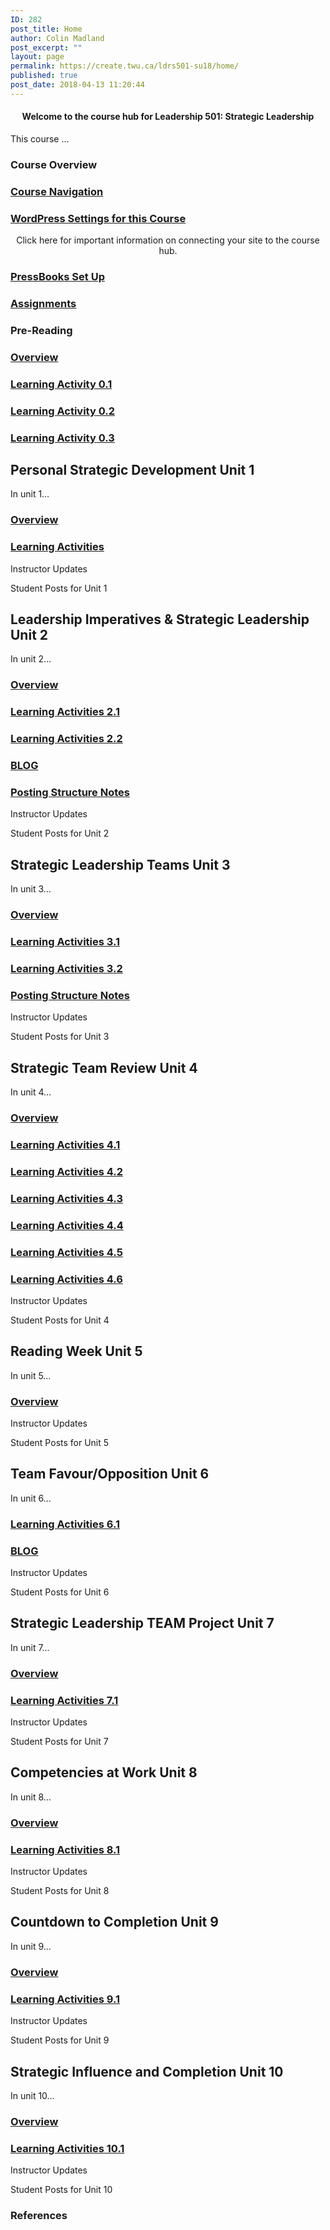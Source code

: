 ```yaml
---
ID: 282
post_title: Home
author: Colin Madland
post_excerpt: ""
layout: page
permalink: https://create.twu.ca/ldrs501-su18/home/
published: true
post_date: 2018-04-13 11:20:44
---
```

<!--themify_builder_static-->
<h4 style="text-align: center">Welcome to the course hub for Leadership 501: Strategic Leadership</h4>
This course &#8230;
<h3>Course Overview</h3>
<a href="https://create.twu.ca/orientation/digital-skills/navigating-a-connected-course/">

</a>
<h3><a href="https://create.twu.ca/orientation/digital-skills/navigating-a-connected-course/">Course Navigation</a></h3>
<a href="https://create.twu.ca/ldrs501-su18/wordpress-settings/">

</a>
<h3><a href="https://create.twu.ca/ldrs501-su18/wordpress-settings/">WordPress Settings for this Course</a></h3>
<p style="text-align: center">Click here for important information on connecting your site to the course hub.</p>
 <a href="https://create.twu.ca/ldrs501-su18/pressbooks-setup/">

</a>
<h3><a href="https://create.twu.ca/ldrs501-su18/pressbooks-setup/">PressBooks Set Up</a></h3>
<a href="https://create.twu.ca/ldrs501-su18/course-assignments/">

</a>
<h3><a href="https://create.twu.ca/ldrs501-su18/course-assignments/">Assignments</a></h3>
<h3>Pre-Reading</h3>
<a href="https://create.twu.ca/ldrs501-su18/week-0/">

</a>
<h3><a href="https://create.twu.ca/ldrs501-su18/week-0/">Overview</a></h3>
<a href="https://create.twu.ca/ldrs501-su18/activity-0-1/">

</a>
<h3><a href="https://create.twu.ca/ldrs501-su18/activity-0-1/">Learning Activity 0.1</a></h3>
<a href="https://create.twu.ca/ldrs501-su18/activity-0-2">

</a>
<h3><a href="https://create.twu.ca/ldrs501-su18/activity-0-2">Learning Activity 0.2</a></h3>
<a href="https://create.twu.ca/ldrs501-su18/activity-0-2">

</a>
<h3><a href="https://create.twu.ca/ldrs501-su18/activity-0-2">Learning Activity 0.3</a></h3>
<h2>Personal Strategic Development
Unit 1</h2>
In unit 1&#8230;

<a href="https://create.twu.ca/ldrs501-su18/unit-1/">

</a>
<h3><a href="https://create.twu.ca/ldrs501-su18/unit-1/">Overview</a></h3>
<a href="https://create.twu.ca/ldrs501-su18/unit-1-learning-activities/">

</a>
<h3><a href="https://create.twu.ca/ldrs501-su18/unit-1-learning-activities/">Learning Activities</a></h3>
Instructor Updates

Student Posts for Unit 1
<h2>Leadership Imperatives &amp; Strategic Leadership
Unit 2</h2>
In unit 2&#8230;

<a href="https://create.twu.ca/ldrs501-su18/unit-2/">

</a>
<h3><a href="https://create.twu.ca/ldrs501-su18/unit-2/">Overview</a></h3>
<a href="https://create.twu.ca/ldrs501-su18/unit-2-learning-activity-learning-notes/">

</a>
<h3><a href="https://create.twu.ca/ldrs501-su18/unit-2-learning-activity-learning-notes/">Learning Activities 2.1</a></h3>
<a href="https://create.twu.ca/ldrs501-su18/unit-2-learning-activities/">

</a>
<h3><a href="https://create.twu.ca/ldrs501-su18/unit-2-learning-activities/">Learning Activities 2.2</a></h3>
<a href="https://create.twu.ca/ldrs501-su18/week-2-blog-1-leadership-imperatives-strategic-leadership/">

</a>
<h3><a href="https://create.twu.ca/ldrs501-su18/week-2-blog-1-leadership-imperatives-strategic-leadership/">BLOG</a></h3>
<a href="https://create.twu.ca/ldrs501-su18/unit-2-notes/">

</a>
<h3><a href="https://create.twu.ca/ldrs501-su18/unit-2-notes/">Posting Structure Notes</a></h3>
Instructor Updates

Student Posts for Unit 2
<h2>Strategic Leadership Teams
Unit 3</h2>
In unit 3&#8230;

<a href="https://create.twu.ca/ldrs501-su18/unit-3/">

</a>
<h3><a href="https://create.twu.ca/ldrs501-su18/unit-3/">Overview</a></h3>
<a href="https://create.twu.ca/ldrs501-su18/unit-3-learning-activities/">

</a>
<h3><a href="https://create.twu.ca/ldrs501-su18/unit-3-learning-activities/">Learning Activities 3.1</a></h3>
<a href="https://create.twu.ca/ldrs501-su18/unit-3-learningnotes/">

</a>
<h3><a href="https://create.twu.ca/ldrs501-su18/unit-3-learningnotes/">Learning Activities 3.2</a></h3>
<a href="https://create.twu.ca/ldrs501-su18/unit-3-notes/">

</a>
<h3><a href="https://create.twu.ca/ldrs501-su18/unit-3-notes/">Posting Structure Notes</a></h3>
Instructor Updates

Student Posts for Unit 3
<h2>Strategic Team Review
Unit 4</h2>
In unit 4&#8230;

<a href="https://create.twu.ca/ldrs501-su18/unit-4/">

</a>
<h3><a href="https://create.twu.ca/ldrs501-su18/unit-4/">Overview</a></h3>
<a href="https://create.twu.ca/ldrs501-su18/week-4-learning-activity-4-1-instruction-and-questions/">

</a>
<h3><a href="https://create.twu.ca/ldrs501-su18/week-4-learning-activity-4-1-instruction-and-questions/">Learning Activities 4.1</a></h3>
<a href="https://create.twu.ca/ldrs501-su18/week-4-learning-activity-4-2-instruction-and-questions/">

</a>
<h3><a href="https://create.twu.ca/ldrs501-su18/week-4-learning-activity-4-2-instruction-and-questions/">Learning Activities 4.2</a></h3>
<a href="https://create.twu.ca/ldrs501-su18/week-4-learning-activity-4-3-instruction-and-questions/">

</a>
<h3><a href="https://create.twu.ca/ldrs501-su18/week-4-learning-activity-4-3-instruction-and-questions/">Learning Activities 4.3</a></h3>
<a href="https://create.twu.ca/ldrs501-su18/week-4-learning-activity-4-4-instruction-and-questions/">

</a>
<h3><a href="https://create.twu.ca/ldrs501-su18/week-4-learning-activity-4-4-instruction-and-questions/">Learning Activities 4.4</a></h3>
<a href="https://create.twu.ca/ldrs501-su18/week-4-learning-activity-4-5-instruction-and-questions/">

</a>
<h3><a href="https://create.twu.ca/ldrs501-su18/week-4-learning-activity-4-5-instruction-and-questions/">Learning Activities 4.5</a></h3>
<a href="https://create.twu.ca/ldrs501-su18/week-4-learning-activity-4-6-pressbooks-instruction/">

</a>
<h3><a href="https://create.twu.ca/ldrs501-su18/week-4-learning-activity-4-6-pressbooks-instruction/">Learning Activities 4.6</a></h3>
Instructor Updates

Student Posts for Unit 4
<h2>Reading Week
Unit 5</h2>
In unit 5&#8230;

<a href="https://create.twu.ca/ldrs501-su18/unit-5/">

</a>
<h3><a href="https://create.twu.ca/ldrs501-su18/unit-5/">Overview</a></h3>
Instructor Updates

Student Posts for Unit 5
<h2>Team Favour/Opposition
Unit 6</h2>
In unit 6&#8230;

<a href="https://create.twu.ca/ldrs501-su18/unit-6-learning-activities/">

</a>
<h3><a href="https://create.twu.ca/ldrs501-su18/unit-6-learning-activities/">Learning Activities 6.1</a></h3>
<a href="https://create.twu.ca/ldrs501-su18/unit-6/">

</a>
<h3><a href="https://create.twu.ca/ldrs501-su18/unit-6/">BLOG</a></h3>
Instructor Updates

Student Posts for Unit 6
<h2>Strategic Leadership TEAM Project
Unit 7</h2>
In unit 7&#8230;

<a href="https://create.twu.ca/ldrs501-su18/unit-7/">

</a>
<h3><a href="https://create.twu.ca/ldrs501-su18/unit-7/">Overview</a></h3>
<a href="https://create.twu.ca/ldrs501-su18/unit-7-learning-activities/">

</a>
<h3><a href="https://create.twu.ca/ldrs501-su18/unit-7-learning-activities/">Learning Activities 7.1</a></h3>
Instructor Updates

Student Posts for Unit 7
<h2>Competencies at Work
Unit 8</h2>
In unit 8&#8230;

<a href="https://create.twu.ca/ldrs501-su18/unit-8/">

</a>
<h3><a href="https://create.twu.ca/ldrs501-su18/unit-8/">Overview</a></h3>
<a href="https://create.twu.ca/ldrs501-su18/unit-8-learning-activities/">

</a>
<h3><a href="https://create.twu.ca/ldrs501-su18/unit-8-learning-activities/">Learning Activities 8.1</a></h3>
Instructor Updates

Student Posts for Unit 8
<h2>Countdown to Completion
Unit 9</h2>
In unit 9&#8230;

<a href="https://create.twu.ca/ldrs501-su18/unit-8-2/">

</a>
<h3><a href="https://create.twu.ca/ldrs501-su18/unit-8-2/">Overview</a></h3>
<a href="https://create.twu.ca/ldrs501-su18/unit-9-learning-activities/">

</a>
<h3><a href="https://create.twu.ca/ldrs501-su18/unit-9-learning-activities/">Learning Activities 9.1</a></h3>
Instructor Updates

Student Posts for Unit 9
<h2>Strategic Influence and Completion
Unit 10</h2>
In unit 10&#8230;

<a href="https://create.twu.ca/ldrs501-su18/unit-10/">

</a>
<h3><a href="https://create.twu.ca/ldrs501-su18/unit-10/">Overview</a></h3>
<a href="https://create.twu.ca/ldrs501-su18/unit-10-learning-activities/">

</a>
<h3><a href="https://create.twu.ca/ldrs501-su18/unit-10-learning-activities/">Learning Activities 10.1</a></h3>
Instructor Updates

Student Posts for Unit 10
<h3>References</h3>
<!--/themify_builder_static-->
